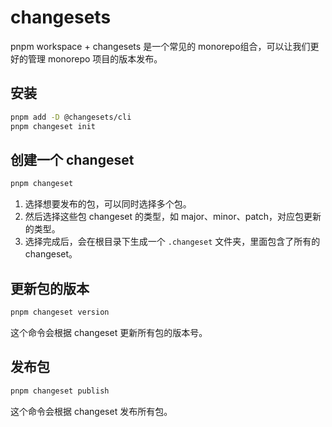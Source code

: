 # changesets

pnpm workspace + changesets 是一个常见的 monorepo组合，可以让我们更好的管理 monorepo 项目的版本发布。

## 安装

```bash
pnpm add -D @changesets/cli
pnpm changeset init
```

## 创建一个 changeset

```bash
pnpm changeset
```

1. 选择想要发布的包，可以同时选择多个包。
2. 然后选择这些包 changeset 的类型，如 major、minor、patch，对应包更新的类型。
3. 选择完成后，会在根目录下生成一个 `.changeset` 文件夹，里面包含了所有的 changeset。

## 更新包的版本

```bash
pnpm changeset version
```

这个命令会根据 changeset 更新所有包的版本号。

## 发布包

```bash
pnpm changeset publish
```

这个命令会根据 changeset 发布所有包。
